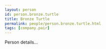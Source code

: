 ```yaml
---
layout: person
id: person.bronze.turtle
title: Bronze Turtle
permalink: people/person.bronze.turtle.html
tags: [company.pair]
---
```


Person details...